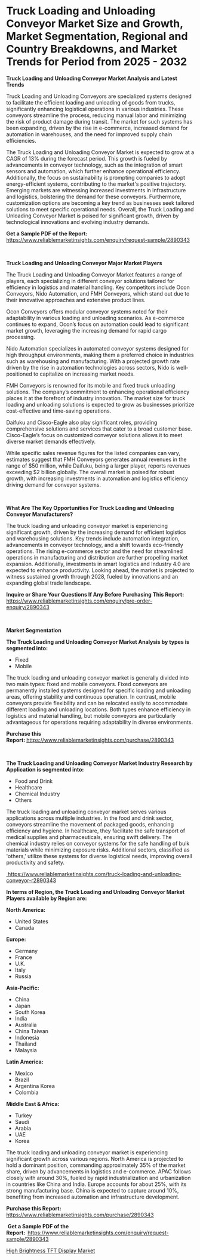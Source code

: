 <p><h1>Truck Loading and Unloading Conveyor Market Size and Growth, Market Segmentation, Regional and Country Breakdowns, and Market Trends for Period from 2025 -  2032</h1></p><p><strong>Truck Loading and Unloading Conveyor Market Analysis and Latest Trends</strong></p>
<p><p>Truck Loading and Unloading Conveyors are specialized systems designed to facilitate the efficient loading and unloading of goods from trucks, significantly enhancing logistical operations in various industries. These conveyors streamline the process, reducing manual labor and minimizing the risk of product damage during transit. The market for such systems has been expanding, driven by the rise in e-commerce, increased demand for automation in warehouses, and the need for improved supply chain efficiencies.</p><p>The Truck Loading and Unloading Conveyor Market is expected to grow at a CAGR of 13% during the forecast period. This growth is fueled by advancements in conveyor technology, such as the integration of smart sensors and automation, which further enhance operational efficiency. Additionally, the focus on sustainability is prompting companies to adopt energy-efficient systems, contributing to the market's positive trajectory. Emerging markets are witnessing increased investments in infrastructure and logistics, bolstering the demand for these conveyors. Furthermore, customization options are becoming a key trend as businesses seek tailored solutions to meet specific operational needs. Overall, the Truck Loading and Unloading Conveyor Market is poised for significant growth, driven by technological innovations and evolving industry demands.</p></p>
<p><strong>Get a Sample PDF of the Report:&nbsp;</strong> <a href="https://www.reliablemarketinsights.com/enquiry/request-sample/2890343?utm_campaign=2631&utm_medium=2&utm_source=Github&utm_content=ia&utm_term=14032025&utm_id=truck-loading-and-unloading-conveyor">https://www.reliablemarketinsights.com/enquiry/request-sample/2890343</a></p>
<p>&nbsp;</p>
<p><strong>Truck Loading and Unloading Conveyor Major Market Players</strong></p>
<p><p>The Truck Loading and Unloading Conveyor Market features a range of players, each specializing in different conveyor solutions tailored for efficiency in logistics and material handling. Key competitors include Ocon Conveyors, Nido Automation, and FMH Conveyors, which stand out due to their innovative approaches and extensive product lines.</p><p>Ocon Conveyors offers modular conveyor systems noted for their adaptability in various loading and unloading scenarios. As e-commerce continues to expand, Ocon’s focus on automation could lead to significant market growth, leveraging the increasing demand for rapid cargo processing.</p><p>Nido Automation specializes in automated conveyor systems designed for high throughput environments, making them a preferred choice in industries such as warehousing and manufacturing. With a projected growth rate driven by the rise in automation technologies across sectors, Nido is well-positioned to capitalize on increasing market needs.</p><p>FMH Conveyors is renowned for its mobile and fixed truck unloading solutions. The company’s commitment to enhancing operational efficiency places it at the forefront of industry innovation. The market size for truck loading and unloading solutions is expected to grow as businesses prioritize cost-effective and time-saving operations.</p><p>Daifuku and Cisco-Eagle also play significant roles, providing comprehensive solutions and services that cater to a broad customer base. Cisco-Eagle’s focus on customized conveyor solutions allows it to meet diverse market demands effectively.</p><p>While specific sales revenue figures for the listed companies can vary, estimates suggest that FMH Conveyors generates annual revenues in the range of $50 million, while Daifuku, being a larger player, reports revenues exceeding $2 billion globally. The overall market is poised for robust growth, with increasing investments in automation and logistics efficiency driving demand for conveyor systems.</p></p>
<p>&nbsp;</p>
<p><strong>What Are The Key Opportunities For Truck Loading and Unloading Conveyor Manufacturers?</strong></p>
<p><p>The truck loading and unloading conveyor market is experiencing significant growth, driven by the increasing demand for efficient logistics and warehousing solutions. Key trends include automation integration, advancements in conveyor technology, and a shift towards eco-friendly operations. The rising e-commerce sector and the need for streamlined operations in manufacturing and distribution are further propelling market expansion. Additionally, investments in smart logistics and Industry 4.0 are expected to enhance productivity. Looking ahead, the market is projected to witness sustained growth through 2028, fueled by innovations and an expanding global trade landscape.</p></p>
<p><strong>Inquire or Share Your Questions If Any Before Purchasing This Report:</strong> <a href="https://www.reliablemarketinsights.com/enquiry/pre-order-enquiry/2890343?utm_campaign=2631&utm_medium=2&utm_source=Github&utm_content=ia&utm_term=14032025&utm_id=truck-loading-and-unloading-conveyor">https://www.reliablemarketinsights.com/enquiry/pre-order-enquiry/2890343</a></p>
<p>&nbsp;</p>
<p><strong>Market Segmentation</strong></p>
<p><strong>The Truck Loading and Unloading Conveyor Market Analysis by types is segmented into:</strong></p>
<p><ul><li>Fixed</li><li>Mobile</li></ul></p>
<p><p>The truck loading and unloading conveyor market is generally divided into two main types: fixed and mobile conveyors. Fixed conveyors are permanently installed systems designed for specific loading and unloading areas, offering stability and continuous operation. In contrast, mobile conveyors provide flexibility and can be relocated easily to accommodate different loading and unloading locations. Both types enhance efficiency in logistics and material handling, but mobile conveyors are particularly advantageous for operations requiring adaptability in diverse environments.</p></p>
<p><strong>Purchase this Report:&nbsp;</strong><a href="https://www.reliablemarketinsights.com/purchase/2890343?utm_campaign=2631&utm_medium=2&utm_source=Github&utm_content=ia&utm_term=14032025&utm_id=truck-loading-and-unloading-conveyor">https://www.reliablemarketinsights.com/purchase/2890343</a></p>
<p>&nbsp;</p>
<p><strong>The Truck Loading and Unloading Conveyor Market Industry Research by Application is segmented into:</strong></p>
<p><ul><li>Food and Drink</li><li>Healthcare</li><li>Chemical Industry</li><li>Others</li></ul></p>
<p><p>The truck loading and unloading conveyor market serves various applications across multiple industries. In the food and drink sector, conveyors streamline the movement of packaged goods, enhancing efficiency and hygiene. In healthcare, they facilitate the safe transport of medical supplies and pharmaceuticals, ensuring swift delivery. The chemical industry relies on conveyor systems for the safe handling of bulk materials while minimizing exposure risks. Additional sectors, classified as 'others,' utilize these systems for diverse logistical needs, improving overall productivity and safety.</p></p>
<p><a href="https://www.reliablemarketinsights.com/truck-loading-and-unloading-conveyor-r2890343?utm_campaign=2631&utm_medium=2&utm_source=Github&utm_content=ia&utm_term=14032025&utm_id=truck-loading-and-unloading-conveyor">&nbsp;https://www.reliablemarketinsights.com/truck-loading-and-unloading-conveyor-r2890343</a></p>
<p><strong>In terms of Region, the Truck Loading and Unloading Conveyor Market Players available by Region are:</strong></p>
<p>
    <p> <strong> North America: </strong>
        <ul>
            <li>United States</li>
            <li>Canada</li>
        </ul>
        </p> 
    <p> <strong> Europe: </strong>
        <ul>
            <li>Germany</li>
            <li>France</li>
            <li>U.K.</li>
            <li>Italy</li>
            <li>Russia</li>
        </ul>
        </p> 
    <p> <strong> Asia-Pacific: </strong>
        <ul>
            <li>China</li>
            <li>Japan</li>
            <li>South Korea</li>
            <li>India</li>
            <li>Australia</li>
            <li>China Taiwan</li>
            <li>Indonesia</li>
            <li>Thailand</li>
            <li>Malaysia</li>
        </ul>
        </p> 
    <p> <strong> Latin America: </strong>
        <ul>
            <li>Mexico</li>
            <li>Brazil</li>
            <li>Argentina Korea</li>
            <li>Colombia</li>
        </ul>
        </p> 
    <p> <strong> Middle East & Africa: </strong>
        <ul>
            <li>Turkey</li>
            <li>Saudi</li>
            <li>Arabia</li>
            <li>UAE</li>
            <li>Korea</li>
        </ul>
    </p>
    </p>
<p><p>The truck loading and unloading conveyor market is experiencing significant growth across various regions. North America is projected to hold a dominant position, commanding approximately 35% of the market share, driven by advancements in logistics and e-commerce. APAC follows closely with around 30%, fueled by rapid industrialization and urbanization in countries like China and India. Europe accounts for about 25%, with its strong manufacturing base. China is expected to capture around 10%, benefiting from increased automation and infrastructure development.</p></p>
<p><strong>Purchase this Report: </strong><a href="https://www.reliablemarketinsights.com/purchase/2890343?utm_campaign=2631&utm_medium=2&utm_source=Github&utm_content=ia&utm_term=14032025&utm_id=truck-loading-and-unloading-conveyor">https://www.reliablemarketinsights.com/purchase/2890343</a></p>
<p>&nbsp;<strong>Get a Sample PDF of the Report:&nbsp;&nbsp;</strong><a href="https://www.reliablemarketinsights.com/enquiry/request-sample/2890343?utm_campaign=2631&utm_medium=2&utm_source=Github&utm_content=ia&utm_term=14032025&utm_id=truck-loading-and-unloading-conveyor">https://www.reliablemarketinsights.com/enquiry/request-sample/2890343</a></p>
<p><strong></strong></p>
<p><p><a href="https://github.com/shondapmbau/Market-Research-Report-List-1/blob/main/high-brightness-tft-display-market.md?utm_campaign=2631&utm_medium=2&utm_source=Github&utm_content=ia&utm_term=14032025&utm_id=truck-loading-and-unloading-conveyor">High Brightness TFT Display Market</a></p></p>